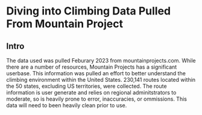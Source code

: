 # Diving into Climbing Data Pulled From Mountain Project

## Intro
The data used was pulled Feburary 2023 from mountainprojects.com. While there are a number of resources, Mountain Projects has a significant userbase. This information was pulled an effort to better understand the climbing environment within the United States. 230,141 routes located within the 50 states, excluding US territories, were collected. The route information is user generate and relies on regional adminitstrators to moderate, so is heavily prone to error, inaccuracies, or ommissions. This data will need to been heavily clean prior to use.
